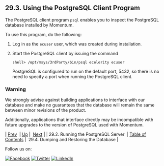 ## 29.3. Using the PostgreSQL Client Program

<a class="indexterm" name="idp3961632"></a>

The PostgreSQL client program `psql` enables you to inspect the PostgreSQL database installed by Momentum.

To use this program, do the following:

1.  Log in as the `ecuser` user, which was created during installation.

2.  Start the PostgreSQL client by issuing the command

    `shell> /opt/msys/3rdParty/bin/psql ecelerity ecuser`

    PostgreSQL is configured to run on the default port, 5432, so there is no need to specify a port when running the PostgreSQL client.

### Warning

We strongly advise against building applications to interface with our database and make no guarantees that the database will remain the same between minor revisions of the product.

Additionally, applications that interface directly may be incompatible with future upgrades to the version of PostgreSQL used with Momentum.

| [Prev](postgresql.server.php)  | [Up](postgresql.php) |  [Next](postgresql.migrating.php) |
| 29.2. Running the PostgreSQL Server  | [Table of Contents](index.php) |  29.4. Dumping and Restoring the Database |

Follow us on:

[![Facebook](https://support.messagesystems.com/images/icon-facebook.png)](http://www.facebook.com/messagesystems) [![Twitter](https://support.messagesystems.com/images/icon-twitter.png)](http://twitter.com/#!/MessageSystems) [![LinkedIn](https://support.messagesystems.com/images/icon-linkedin.png)](http://www.linkedin.com/company/message-systems)